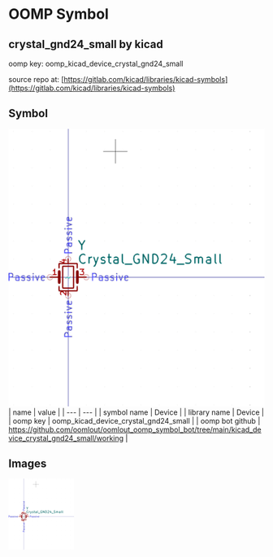# OOMP Symbol  
## crystal_gnd24_small  by kicad  
  
oomp key: oomp_kicad_device_crystal_gnd24_small  
  
source repo at: [https://gitlab.com/kicad/libraries/kicad-symbols](https://gitlab.com/kicad/libraries/kicad-symbols)  
## Symbol  
  
[![working.png](working_600.png)](working.png)  
| name | value | 
| --- | --- | 
| symbol name | Device | 
| library name | Device | 
| oomp key | oomp_kicad_device_crystal_gnd24_small | 
| oomp bot github | https://github.com/oomlout/oomlout_oomp_symbol_bot/tree/main/kicad_device_crystal_gnd24_small/working | 
## Images  
  
[![working.png](working_140.png)](working.png)  
